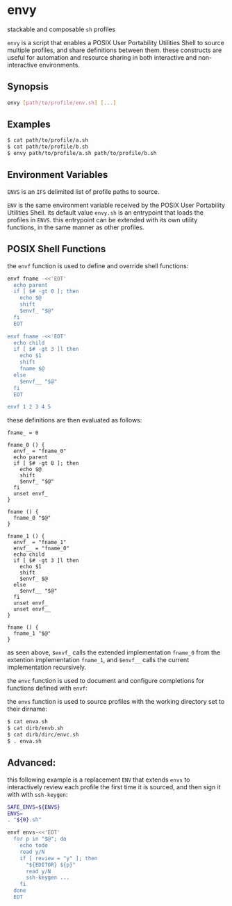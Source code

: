 # envy
stackable and composable `sh` profiles

`envy` is a script that enables a POSIX User Portability Utilities Shell to source multiple profiles, and share definitions between them.
these constructs are useful for automation and resource sharing in both interactive and non-interactive environments.

## Synopsis

```sh
envy [path/to/profile/env.sh] [...]
```

## Examples

```sh
$ cat path/to/profile/a.sh
$ cat path/to/profile/b.sh
$ envy path/to/profile/a.sh path/to/profile/b.sh
```

## Environment Variables

`ENVS` is an `IFS` delimited list of profile paths to source.

`ENV` is the same environment variable received by the POSIX User Portability Utilities Shell.
its default value `envy.sh` is an entrypoint that loads the profiles in `ENVS`.
this entrypoint can be extended with its own utility functions, in the same manner as other profiles.

## POSIX Shell Functions

the `envf` function is used to define and override shell functions:

```sh
envf fname -<<'EOT'
  echo parent
  if [ $# -gt 0 ]; then
    echo $@
    shift
    $envf_ "$@"
  fi
  EOT

envf fname -<<'EOT'
  echo child
  if [ $# -gt 3 ]l then
    echo $1
    shift
    fname $@
  else
    $envf__ "$@"
  fi
  EOT

envf 1 2 3 4 5
```

these definitions are then evaluated as follows:

```
fname_ = 0

fname_0 () {
  envf_ = "fname_0"
  echo parent
  if [ $# -gt 0 ]; then
    echo $@
    shift
    $envf_ "$@"
  fi
  unset envf_
}

fname () {
  fname_0 "$@"
}

fname_1 () {
  envf_ = "fname_1"
  envf__ = "fname_0"
  echo child
  if [ $# -gt 3 ]l then
    echo $1
    shift
    $envf_ $@
  else
    $envf__ "$@"
  fi
  unset envf_
  unset envf__
}

fname () {
  fname_1 "$@"
}
```

as seen above, `$envf_` calls the extended implementation `fname_0` from the extention implementation `fname_1`, and `$envf__` calls the current implementation recursively.

the `envc` function is used to document and configure completions for functions defined with `envf`:

the `envs` function is used to source profiles with the working directory set to their dirname:

```sh
$ cat enva.sh
$ cat dirb/envb.sh
$ cat dirb/dirc/envc.sh
$ . enva.sh

```

## Advanced:

this following example is a replacement `ENV` that extends `envs` to interactively review each profile the first time it is sourced, and then sign it with with `ssh-keygen`:

```sh
SAFE_ENVS=${ENVS}
ENVS=
. "${0}.sh"

envf envs-<<'EOT'
  for p in "$@"; do
    echo todo
    read y/N
    if [ review = "y" ]; then
      "${EDITOR} ${p}"
      read y/N
      ssh-keygen ...
    fi
  done
  EOT
```
